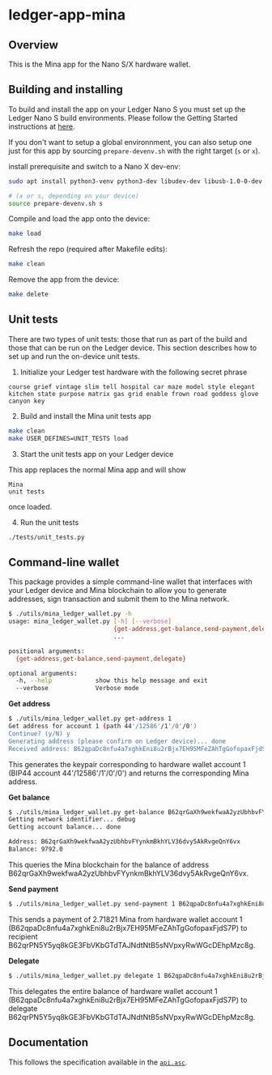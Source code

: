 # ledger-app-mina

## Overview
This is the Mina app for the Nano S/X hardware wallet.

## Building and installing
To build and install the app on your Ledger Nano S you must set up the Ledger Nano S build environments. Please follow the Getting Started instructions at [here](https://ledger.readthedocs.io/en/latest/userspace/getting_started.html).

If you don't want to setup a global environnment, you can also setup one just for this app by sourcing `prepare-devenv.sh` with the right target (`s` or `x`).

install prerequisite and switch to a Nano X dev-env:

```bash
sudo apt install python3-venv python3-dev libudev-dev libusb-1.0-0-dev

# (x or s, depending on your device)
source prepare-devenv.sh s
```

Compile and load the app onto the device:
```bash
make load
```

Refresh the repo (required after Makefile edits):
```bash
make clean
```

Remove the app from the device:
```bash
make delete
```

## Unit tests

There are two types of unit tests: those that run as part of the build
and those that can be run on the Ledger device.  This section describes
how to set up and run the on-device unit tests.

1. Initialize your Ledger test hardware with the following secret phrase

```
course grief vintage slim tell hospital car maze model style elegant kitchen state purpose matrix gas grid enable frown road goddess glove canyon key
```

2. Build and install the Mina unit tests app

```bash
make clean
make USER_DEFINES=UNIT_TESTS load
```

3. Start the unit tests app on your Ledger device

This app replaces the normal Mina app and will show

```
Mina
unit tests
```

once loaded.

4. Run the unit tests

```bash
./tests/unit_tests.py
```

## Command-line wallet

This package provides a simple command-line wallet that interfaces
with your Ledger device and Mina blockchain to allow you to generate
addresses, sign transaction and submit them to the Mina network.

```bash
$ ./utils/mina_ledger_wallet.py -h
usage: mina_ledger_wallet.py [-h] [--verbose]
                             {get-address,get-balance,send-payment,delegate}
                             ...

positional arguments:
  {get-address,get-balance,send-payment,delegate}

optional arguments:
  -h, --help            show this help message and exit
  --verbose             Verbose mode
```

**Get address**

```bash
$ ./utils/mina_ledger_wallet.py get-address 1
Get address for account 1 (path 44'/12586'/1'/0'/0')
Continue? (y/N) y
Generating address (please confirm on Ledger device)... done
Received address: B62qpaDc8nfu4a7xghkEni8u2rBjx7EH95MFeZAhTgGofopaxFjdS7P
```
This generates the keypair corresponding to hardware wallet account 1 (BIP44 account 44'/12586'/1'/0'/0') and returns the corresponding Mina address.

**Get balance**

```bash
$ ./utils/mina_ledger_wallet.py get-balance B62qrGaXh9wekfwaA2yzUbhbvFYynkmBkhYLV36dvy5AkRvgeQnY6vx
Getting network identifier... debug
Getting account balance... done

Address: B62qrGaXh9wekfwaA2yzUbhbvFYynkmBkhYLV36dvy5AkRvgeQnY6vx
Balance: 9792.0
```
This queries the Mina blockchain for the balance of address B62qrGaXh9wekfwaA2yzUbhbvFYynkmBkhYLV36dvy5AkRvgeQnY6vx.

**Send payment**

```bash
$ ./utils/mina_ledger_wallet.py send-payment 1 B62qpaDc8nfu4a7xghkEni8u2rBjx7EH95MFeZAhTgGofopaxFjdS7P B62qrPN5Y5yq8kGE3FbVKbGTdTAJNdtNtB5sNVpxyRwWGcDEhpMzc8g 2.71821
```

This sends a payment of 2.71821 Mina from hardware wallet account 1 (B62qpaDc8nfu4a7xghkEni8u2rBjx7EH95MFeZAhTgGofopaxFjdS7P) to recipient B62qrPN5Y5yq8kGE3FbVKbGTdTAJNdtNtB5sNVpxyRwWGcDEhpMzc8g.

**Delegate**

```bash
$ ./utils/mina_ledger_wallet.py delegate 1 B62qpaDc8nfu4a7xghkEni8u2rBjx7EH95MFeZAhTgGofopaxFjdS7P B62qrPN5Y5yq8kGE3FbVKbGTdTAJNdtNtB5sNVpxyRwWGcDEhpMzc8g --memo "Delegation is fun!"
```

This delegates the entire balance of hardware wallet account 1 (B62qpaDc8nfu4a7xghkEni8u2rBjx7EH95MFeZAhTgGofopaxFjdS7P) to delegate B62qrPN5Y5yq8kGE3FbVKbGTdTAJNdtNtB5sNVpxyRwWGcDEhpMzc8g.

## Documentation
This follows the specification available in the [`api.asc`](https://github.com/LedgerHQ/ledger-app-boilerplate/blob/master/doc/api.asc).
